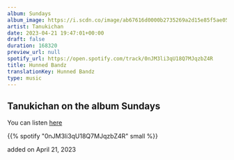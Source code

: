```yaml
---
album: Sundays
album_image: https://i.scdn.co/image/ab67616d0000b2735269a2d15e85f5ae05cc214c
artist: Tanukichan
date: 2023-04-21 19:47:01+00:00
draft: false
duration: 168320
preview_url: null
spotify_url: https://open.spotify.com/track/0nJM3li3qU18Q7MJqzbZ4R
title: Hunned Bandz
translationKey: Hunned Bandz
type: music
---
```


## Tanukichan on the album Sundays

You can listen [here](https://open.spotify.com/track/0nJM3li3qU18Q7MJqzbZ4R)

{{% spotify "0nJM3li3qU18Q7MJqzbZ4R" small %}}

added on April 21, 2023